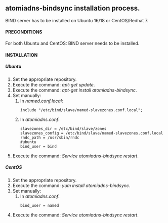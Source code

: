 ## atomiadns-bindsync installation process.

BIND server has to be installed on Ubuntu 16/18 or CentOS/Redhat 7.

#### PRECONDITIONS
 For both Ubuntu and CentOS: BIND server needs to be installed.
 
#### INSTALLATION

##### Ubuntu

1. Set the appropriate repository.
2. Execute the command: *apt-get update*.
3. Execute the command: *apt-get install atomiadns-bindsync*.
4. Set manually:
	1. In *named.conf.local*:
		``` 
		include "/etc/bind/slave/named-slavezones.conf.local";
		```
	2. In *atomiadns.conf*:
		```
		slavezones_dir = /etc/bind/slave/zones
		slavezones_config = /etc/bind/slave/named-slavezones.conf.local
		rndc_path = /usr/sbin/rndc
		#ubuntu
		bind_user = bind
        ```
5. Execute the command: *Service atomiadns-bindsync restart*.
	
##### CentOS
	
1. Set the appropriate repository.
2. Execute the command: *yum install atomiadns-bindsync*.
3. Set manually:
	1. In *atomiadns.conf*:
		```
		bind_user = named
		```		
4. Execute the command: *Service atomiadns-bindsync restart*.
	
   